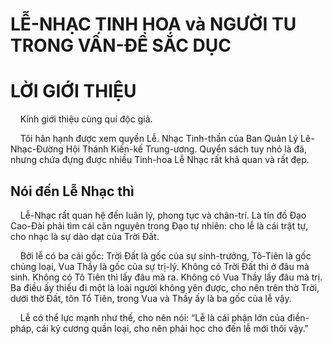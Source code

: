 # LỄ-NHẠC TINH HOA và NGƯỜI TU TRONG VẤN-ĐỀ SẮC DỤC

# LỜI GIỚI THIỆU

&nbsp;&nbsp;&nbsp;&nbsp;Kính giới thiệu cùng quí độc giả.

&nbsp;&nbsp;&nbsp;&nbsp;Tôi hân hạnh được xem quyền Lễ. Nhạc Tinh-thần của Ban Quản Lý Lê-Nhạc-Đường Hội Thánh Kiến-kế Trung-ương. Quyển sách tuy nhỏ là đã, nhưng chứa đựng được nhiều Tinh-hoa Lễ Nhạc rất khả quan và rất đẹp.

## Nói đến Lễ Nhạc thì

&nbsp;&nbsp;&nbsp;&nbsp;Lễ-Nhạc rất quan hệ đến luân lý, phong tục và chân-trí. Là tín đồ Đạo Cao-Đài phải tìm cái căn nguyên trong Đạo tự nhiên: cho lễ là cái trật tự, cho nhạc là sự dào dạt của Trời Đất.

&nbsp;&nbsp;&nbsp;&nbsp;Bởi lễ có ba cái gốc: Trời Đất là gốc của sự sinh-trưởng, Tô-Tiên là gốc chủng loại, Vua Thầy là gốc của sự trị-lý. Không có Trời Đất thì ở đâu mà sinh. Không có Tô Tiên thì lấy đâu mà ra. Không có Vua Thầy lấy đâu mà trị. Ba điều ấy thiếu đi một là loài người không yên được, cho nên trên thờ Trời, dưới thờ Đất, tôn Tổ Tiên, trong Vua và Thầy ấy là ba gốc của lễ vậy.

&nbsp;&nbsp;&nbsp;&nbsp;Lễ có thể lực mạnh như thế, cho nên nói: “Lễ là cái phận lớn của điền-pháp, cái kỷ cương quần loại, cho nên phải học cho đến lễ mới thôi vậy."

